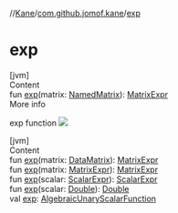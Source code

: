 //[Kane](../index.md)/[com.github.jomof.kane](index.md)/[exp](exp.md)



# exp  
[jvm]  
Content  
fun [exp](exp.md)(matrix: [NamedMatrix](../com.github.jomof.kane.impl/-named-matrix/index.md)): [MatrixExpr](-matrix-expr/index.md)  
More info  


exp function ![](https://jomof.github.io/kane/figures/exp-profile.svg)

  


[jvm]  
Content  
fun [exp](exp.md)(matrix: [DataMatrix](../com.github.jomof.kane.impl/-data-matrix/index.md)): [MatrixExpr](-matrix-expr/index.md)  
fun [exp](exp.md)(matrix: [MatrixExpr](-matrix-expr/index.md)): [MatrixExpr](-matrix-expr/index.md)  
fun [exp](exp.md)(scalar: [ScalarExpr](-scalar-expr/index.md)): [ScalarExpr](-scalar-expr/index.md)  
fun [exp](exp.md)(scalar: [Double](https://kotlinlang.org/api/latest/jvm/stdlib/kotlin/-double/index.html)): [Double](https://kotlinlang.org/api/latest/jvm/stdlib/kotlin/-double/index.html)  
val [exp](exp.md): [AlgebraicUnaryScalarFunction](../com.github.jomof.kane.impl.functions/-algebraic-unary-scalar-function/index.md)  



